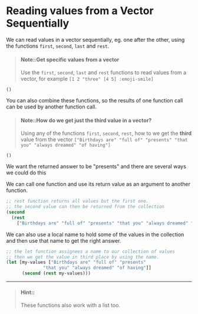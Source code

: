 # Reading values from a Vector Sequentially

We can read values in a vector sequentially, eg. one after the other, using the functions `first`, `second`, `last` and `rest`.

> #### Note::Get specific values from a vector
> Use the `first`, `second`, `last` and `rest` functions to read values from a vector, for example `[1 2 "three" [4 5] :emoji-smile]`
```eval-clojure
()
```

You can also combine these functions, so the results of one function call can be used by another function call.


> #### Note::How do we get just the third value in a vector?
> Using any of the functions `first`, `second`, `rest`, how to we get the **third** value from the vector `["Birthdays are" "full of" "presents" "that you" "always dreamed" "of having"]`
```eval-clojure
()
```

<!--sec data-title="Reveal answer..." data-id="answer002" data-collapse=true ces-->

We want the returned answer to be "presents" and there are several ways we could do this

We can call one function and use its return value as an argument to another function.

```clojure
;; rest function returns all values but the first one.
;; the second value can then be returned from the collection
(second
  (rest
    ["Birthdays are" "full of" "presents" "that you" "always dreamed" "of having"]))
```

We can also use a local name to hold some of the values in the collection and then use that name to get the right answer.


```clojure
;; the let function assignees a name to our collection of values
;; then we get the value in third place by using the name.
(let [my-values ["Birthdays are" "full of" "presents"
              "that you" "always dreamed" "of having"]]
      (second (rest my-values)))
```

<!--endsec-->


------------------------------------------

> #### Hint::
>  These functions also work with a list too.
